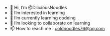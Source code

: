 - 👋 Hi, I’m @DiliciousNoodles
- 👀 I’m interested in learning
- 🌱 I’m currently learning codeing
- 💞️ I’m looking to collaborate on learning
- 📫 How to reach me : coldnoodles76@qq.com

<!---
DiliciousNoodles/DiliciousNoodles is a ✨ special ✨ repository because its `README.md` (this file) appears on your GitHub profile.
You can click the Preview link to take a look at your changes.
--->
